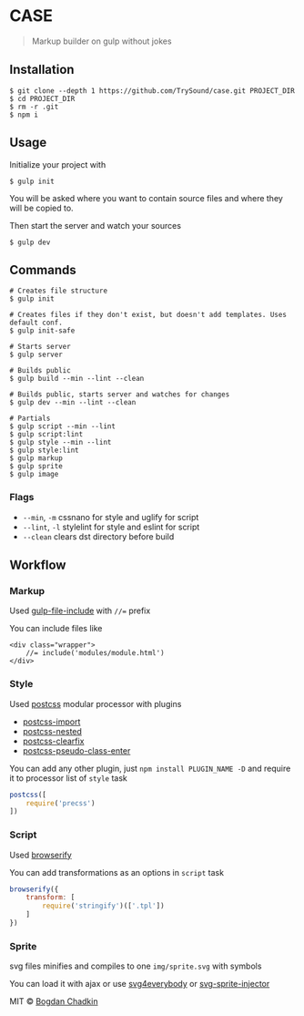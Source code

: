 # CASE

> Markup builder on gulp without jokes

## Installation

```shell
$ git clone --depth 1 https://github.com/TrySound/case.git PROJECT_DIR
$ cd PROJECT_DIR
$ rm -r .git
$ npm i
```

## Usage

Initialize your project with

```shell
$ gulp init
```

You will be asked where you want to contain source files and where they will be copied to.

Then start the server and watch your sources

```shell
$ gulp dev
```

## Commands

```shell
# Creates file structure
$ gulp init

# Creates files if they don't exist, but doesn't add templates. Uses default conf.
$ gulp init-safe

# Starts server
$ gulp server

# Builds public
$ gulp build --min --lint --clean

# Builds public, starts server and watches for changes
$ gulp dev --min --lint --clean

# Partials
$ gulp script --min --lint
$ gulp script:lint
$ gulp style --min --lint
$ gulp style:lint
$ gulp markup
$ gulp sprite
$ gulp image
```

### Flags

- `--min`, `-m` cssnano for style and uglify for script
- `--lint`, `-l` stylelint for style and eslint for script
- `--clean` clears dst directory before build

## Workflow

### Markup

Used [gulp-file-include](https://github.com/coderhaoxin/gulp-file-include) with `//=` prefix

You can include files like

```
<div class="wrapper">
	//= include('modules/module.html')
</div>
```

### Style

Used [postcss](https://github.com/postcss/postcss) modular processor with plugins

- [postcss-import](https://github.com/postcss/postcss-import)
- [postcss-nested](https://github.com/postcss/postcss-nested)
- [postcss-clearfix](https://github.com/seaneking/postcss-clearfix)
- [postcss-pseudo-class-enter](https://github.com/jonathantneal/postcss-pseudo-class-enter)

You can add any other plugin, just `npm install PLUGIN_NAME -D` and require it to processor list of `style` task

```js
postcss([
	require('precss')
])
```

### Script

Used [browserify](https://github.com/substack/node-browserify)

You can add transformations as an options in `script` task

```js
browserify({
	transform: [
		require('stringify')(['.tpl'])
	]
})
```

### Sprite

svg files minifies and compiles to one `img/sprite.svg` with symbols

You can load it with ajax or use [svg4everybody](https://github.com/jonathantneal/svg4everybody) or [svg-sprite-injector](https://github.com/TrySound/svg-sprite-injector)

MIT © [Bogdan Chadkin](mailto:trysound@yandex.ru)
